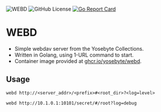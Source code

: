 ![WEBD](https://img.shields.io/badge/Yosebyte-WEBD-blue)
![GitHub License](https://img.shields.io/github/license/yosebyte/webd)
[![Go Report Card](https://goreportcard.com/badge/github.com/yosebyte/webd)](https://goreportcard.com/report/github.com/yosebyte/webd)

# WEBD

- Simple webdav server from the Yosebyte Collections.
- Written in Golang, using 1-URL command to start.
- Container image provided at [ghcr.io/yosebyte/webd](https://ghcr.io/yosebyte/webd).

## Usage

```
webd http://<server_addr>/<prefix>#<root_dir>?<log=level>

webd http://10.1.0.1:10101/secret/#/root?log=debug
```

